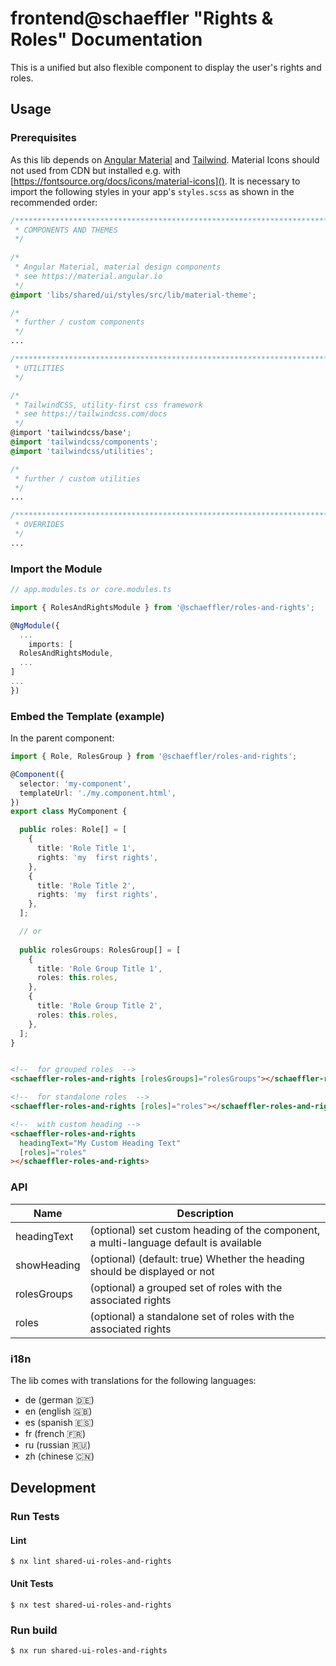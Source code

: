 # frontend@schaeffler "Rights & Roles" Documentation

This is a unified but also flexible component to display the user's rights and roles.

## Usage

### Prerequisites

As this lib depends on [Angular Material](https://material.angular.io) and [Tailwind](https://tailwindcss.com/docs). Material Icons should not used from CDN but installed e.g. with [https://fontsource.org/docs/icons/material-icons](). It is necessary to import the following styles in your app's `styles.scss` as shown in the recommended order:

``` scss
/***************************************************************************************************
 * COMPONENTS AND THEMES
 */
 
/*
 * Angular Material, material design components
 * see https://material.angular.io
 */
@import 'libs/shared/ui/styles/src/lib/material-theme';

/*
 * further / custom components
 */
...

/***************************************************************************************************
 * UTILITIES
 */

/*
 * TailwindCSS, utility-first css framework
 * see https://tailwindcss.com/docs
 */
@import 'tailwindcss/base';
@import 'tailwindcss/components';
@import 'tailwindcss/utilities';

/*
 * further / custom utilities
 */
...

/***************************************************************************************************
 * OVERRIDES
 */ 
...
```

### Import the Module

```ts
// app.modules.ts or core.modules.ts

import { RolesAndRightsModule } from '@schaeffler/roles-and-rights';

@NgModule({
  ...
    imports: [
  RolesAndRightsModule,
  ...
]
...
})
```

### Embed the Template (example)

In the parent component:

```ts
import { Role, RolesGroup } from '@schaeffler/roles-and-rights';

@Component({
  selector: 'my-component',
  templateUrl: './my.component.html',
})
export class MyComponent {

  public roles: Role[] = [
    {
      title: 'Role Title 1',
      rights: 'my  first rights',
    },
    {
      title: 'Role Title 2',
      rights: 'my  first rights',
    },
  ];

  // or 
  
  public rolesGroups: RolesGroup[] = [
    {
      title: 'Role Group Title 1',
      roles: this.roles,
    },
    {
      title: 'Role Group Title 2',
      roles: this.roles,
    },
  ];
}
```

```html

<!--  for grouped roles  -->
<schaeffler-roles-and-rights [rolesGroups]="rolesGroups"></schaeffler-roles-and-rights>

<!--  for standalone roles  -->
<schaeffler-roles-and-rights [roles]="roles"></schaeffler-roles-and-rights>

<!--  with custom heading -->
<schaeffler-roles-and-rights
  headingText="My Custom Heading Text"
  [roles]="roles"
></schaeffler-roles-and-rights>
```

### API

| Name           | Description                                                                                                      |
| ---------------| -----------------------------------------------------------------------------------------------------------------|
| headingText    | (optional) set custom heading of the component, a multi-language default is available                            |
| showHeading    | (optional) (default: true) Whether the heading should be displayed or not                                        |
| rolesGroups    | (optional) a grouped set of roles with the associated rights                                                     |
| roles          | (optional) a standalone set of roles with the associated rights                                                  |

### i18n

The lib comes with translations for the following languages:

* de (german 🇩🇪)
* en (english 🇬🇧)
* es (spanish 🇪🇸)
* fr (french 🇫🇷)
* ru (russian 🇷🇺)
* zh (chinese 🇨🇳)

## Development

### Run Tests

#### Lint

```shell
$ nx lint shared-ui-roles-and-rights
```

#### Unit Tests

```shell
$ nx test shared-ui-roles-and-rights
```

### Run build

```shell
$ nx run shared-ui-roles-and-rights
```
